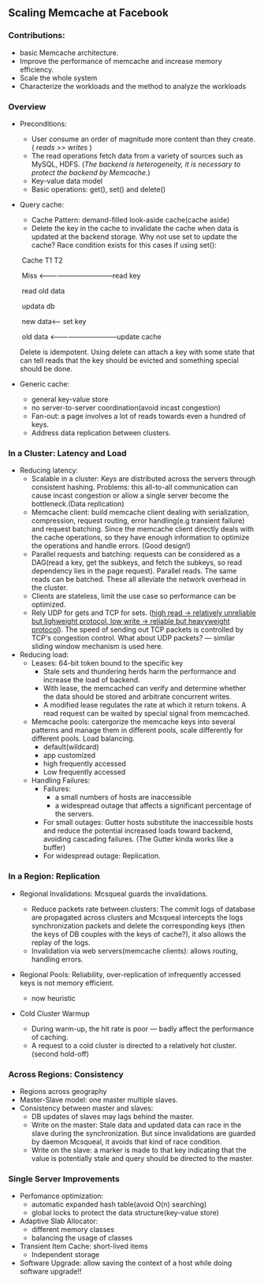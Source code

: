 ## Scaling Memcache at Facebook

### Contributions:

* basic Memcache architecture.
* Improve the performance of memcache and increase memory efficiency.
* Scale the whole system
* Characterize the workloads and the method to analyze the workloads

### Overview

* Preconditions:
  * User consume an order of magnitude more content than they create. ( *reads >> writes* )
  * The read operations fetch data from a variety of sources such as MySQL, HDFS. (*The backend is heterogeneity, it is necessary to protect the backend by Memcache.*)
  * Key-value data model
  * Basic operations: get(), set() and delete()

* Query cache:
  * Cache Pattern: demand-filled look-aside cache(cache aside)
  * Delete the key in the cache to invalidate the cache when data is updated at the backend storage. Why not use set to update the cache? Race condition exists for this cases if using set():

  ​       Cache                 	T1  				T2       			

  ​		Miss <———————————read key

  ​															read old data

  ​								 updata db

  ​		new data<—— set key	

  ​	 old data <——————————update cache  

  Delete is idempotent. Using delete can attach a key with some state that can tell reads that the key should be evicted and something special should be done.  

* Generic cache:
  * general key-value store
  * no server-to-server coordination(avoid incast congestion)
  * Fan-out: a page involves a lot of reads towards even a hundred of keys. 
  * Address data replication between clusters.

### In a Cluster: Latency and Load

* Reducing latency:
  * Scalable in a cluster: Keys are distributed across the servers through consistent hashing. Problems: this all-to-all communication can cause incast congestion or allow a single server become the bottleneck.(Data replication)
  * Memcache client: build memcache client dealing with serialization, compression, request routing, error handling(e.g transient failure) and request batching. Since the memcache client directly deals with the cache operations, so they have enough information to optimize the operations and handle errors. (Good design!)
  * Parallel requests and batching: requests can be considered as a DAG(read a key, get the subkeys, and fetch the subkeys, so read dependency lies in the page request). Parallel reads. The same reads can be batched. These all alleviate the network overhead in the cluster.
  * Clients are stateless, limit the use case so performance can be optimized.
  * Rely UDP for gets and TCP for sets. (<u>high read -> relatively unreliable but lighweight protocol, low write -> reliable but heavyweight protocol</u>). The speed of sending out TCP packets is controlled by TCP's congestion control. What about UDP packets? — similar sliding window mechanism is used here.
* Reducing load:
  * Leases: 64-bit token bound to the specific key
    * Stale sets and thundering herds harm the performance and increase the load of backend.
    * With lease, the memcached can verify and determine whether the data should be stored and arbitrate concurrent writes. 
    * A modified lease regulates the rate at which it return tokens. A read request can be waited by special signal from memcached. 
  * Memcache pools: catergorize the memcache keys into several patterns and manage them in different pools, scale differently for different pools. Load balancing. 
    * default(wildcard)
    * app customized
    * high frequently accessed
    * Low frequently accessed
  * Handling Failures:
    * Failures:
      * a small numbers of hosts are inaccessible 
      * a widespread outage that affects a significant percentage of the servers. 
    * For small outages: Gutter hosts substitute the inaccessible hosts and reduce the potential increased loads toward backend, avoiding cascading failures. (The Gutter kinda works like a buffer)
    * For widespread outage: Replication.

### In a Region: Replication

* Regional Invalidations: Mcsqueal guards the invalidations.
  * Reduce packets rate between clusters: The commit logs of database are propagated across clusters and Mcsqueal intercepts the logs synchronization packets and delete the corresponding keys (then the keys of DB couples with the keys of cache?), it also allows the replay of the logs. 
  * Invalidation via web servers(memcache clients): allows routing, handling errors. 
* Regional Pools: Reliability, over-replication of infrequently accessed keys is not memory efficient. 
  *  now heuristic 

* Cold Cluster Warmup
  * During warm-up, the hit rate is poor — badly affect the performance of caching. 
  * A request to a cold cluster is directed to a relatively hot cluster.(second hold-off)

### Across Regions: Consistency

* Regions across geography
* Master-Slave model: one master multiple slaves.
* Consistency between master and slaves: 
  *  DB updates of slaves may lags behind the master.
  * Write on the master: Stale data and updated data can race in the slave during the synchronization. But since invalidations are guarded by daemon Mcsqueal, it avoids that kind of race condition. 
  * Write on the slave: a marker is made to that key indicating that the value is potentially stale and query should be directed to the master.

### Single Server Improvements

* Perfomance optimization:
  * automatic expanded hash table(avoid O(n) searching)
  * global locks to protect the data structure(key-value store)
* Adaptive Slab Allocator:
  * different memory classes
  * balancing the usage of classes
* Transient Item Cache: short-lived items
  * Independent storage
* Software Upgrade: allow saving the context of a host while doing software upgrade!!



 



​															